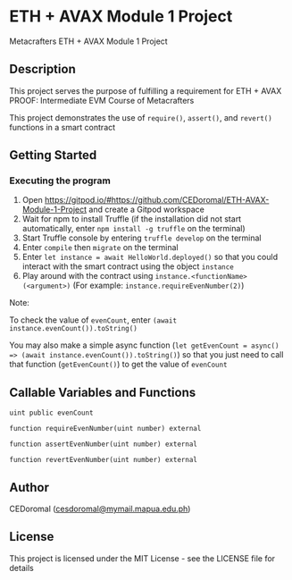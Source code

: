 # ETH + AVAX Module 1 Project

Metacrafters ETH + AVAX Module 1 Project

## Description

This project serves the purpose of fulfilling a requirement for ETH + AVAX PROOF: Intermediate EVM Course of Metacrafters

This project demonstrates the use of `require()`, `assert()`, and `revert()` functions in a smart contract

## Getting Started

### Executing the program

1. Open https://gitpod.io/#https://github.com/CEDoromal/ETH-AVAX-Module-1-Project and create a Gitpod workspace
2. Wait for npm to install Truffle (if the installation did not start automatically, enter `npm install -g truffle` on the terminal)
3. Start Truffle console by entering `truffle develop` on the terminal
4. Enter `compile` then `migrate` on the terminal
5. Enter `let instance = await HelloWorld.deployed()` so that you could interact with the smart contract using the object `instance`
6. Play around with the contract using `instance.<functionName>(<argument>)` (For example: `instance.requireEvenNumber(2)`)

Note: 

To check the value of `evenCount`, enter `(await instance.evenCount()).toString()`

You may also make a simple async function (`let getEvenCount = async() => (await instance.evenCount()).toString()`) so that you just need to call that function (`getEvenCount()`) to get the value of `evenCount`

## Callable Variables and Functions

`uint public evenCount`

`function requireEvenNumber(uint number) external`

`function assertEvenNumber(uint number) external`

`function revertEvenNumber(uint number) external`

## Author

CEDoromal (cesdoromal@mymail.mapua.edu.ph)

## License

This project is licensed under the MIT License - see the LICENSE file for details